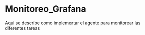 # Monitoreo_Grafana
Aqui se describe como implementar el agente para monitorear las diferentes tareas

